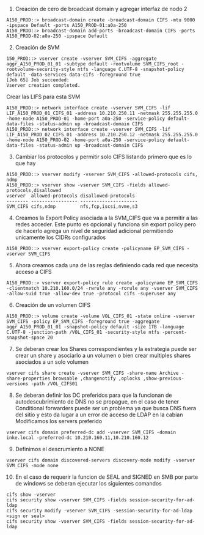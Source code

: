 1. Creación de cero de broadcast domain y agregar interfaz de nodo 2 
```
A150_PROD::> broadcast-domain create -broadcast-domain CIFS -mtu 9000 -ipspace Default -ports A150_PROD-01:a0a-250
A150_PROD::> broadcast-domain add-ports -broadcast-domain CIFS -ports A150_PROD-02:a0a-250 -ipspace Default
```
2. Creación de SVM
```
150_PROD::> vserver create -vserver SVM_CIFS -aggregate aggr_A150_PROD_01_01 -subtype default -rootvolume SVM_CIFS_root -rootvolume-security-style ntfs -language C.UTF-8 -snapshot-policy default -data-services data-cifs -foreground true
[Job 65] Job succeeded:
Vserver creation completed.
```
Crear las LIFS para esta SVM
```
A150_PROD::> network interface create -vserver SVM_CIFS -lif LIF_A150_PROD_01_CIFS_01 -address 10.210.250.11 -netmask 255.255.255.0 -home-node A150_PROD-01 -home-port a0a-250 -service-policy default-data-files -status-admin up -broadcast-domain CIFS
A150_PROD::> network interface create -vserver SVM_CIFS -lif LIF_A150_PROD_02_CIFS_01 -address 10.210.250.12 -netmask 255.255.255.0 -home-node A150_PROD-02 -home-port a0a-250 -service-policy default-data-files -status-admin up -broadcast-domain CIFS
```
3. Cambiar los protocolos y permitir solo CIFS listando primero que es lo que hay
```
A150_PROD::> vserver modify -vserver SVM_CIFS -allowed-protocols cifs, ndmp
A150_PROD::> vserver show -vserver SVM_CIFS -fields allowed-protocols,disallowed
vserver  allowed-protocols disallowed-protocols
-------- ----------------- ---------------------
SVM_CIFS cifs,ndmp         nfs,fcp,iscsi,nvme,s3
```
4. Creamos la Export Policy asociada a la SVM_CIFS que va a permitir a las redes acceder. Este punto es opcional y funciona sin export policy pero de hacerlo agrega un nivel de seguridad adicional permitiendo unicamente los CIDRs configurados
```
A150_PROD::> vserver export-policy create -policyname EP_SVM_CIFS -vserver SVM_CIFS
```
5. Ahora creamos cada una de las reglas definiendo cada red que necesita acceso a CIFS
```
A150_PROD::> vserver export-policy rule create -policyname EP_SVM_CIFS -clientmatch 10.210.160.0/24 -rwrule any -rorule any -vserver SVM_CIFS -allow-suid true -allow-dev true -protocol cifs -superuser any
```
6. Creación de un volumen CIFS
```
A150_PROD::> volume create -volume VOL_CIFS_01 -state online -vserver SVM_CIFS -policy EP_SVM_CIFS -foreground true -aggregate aggr_A150_PROD_01_01 -snapshot-policy default -size 1TB -language C.UTF-8 -junction-path /VOL_CIFS_01 -security-style ntfs -percent-snapshot-space 20
```
7. Se deberan crear los Shares correspondientes y la estrategia puede ser crear un share y asociarlo a un volumen o bien crear multiples shares asociados a un solo volumen
```
vserver cifs share create -vserver SVM_CIFS -share-name Archive -share-properties browsable ,changenotify ,oplocks ,show-previous-versions -path /VOL_CIFS01
```
8. Se deberan definir los DC preferidos para que la funcionan de autodescubrimiento de DNS no se propague, en el caso de tener Conditional forwarders puede ser un problema ya que busca DNS fuera del sitio y esto da lugar a un error de acceso de LDAP en la cabian
Modificamos los servers preferido
```
vserver cifs domain preferred-dc add -vserver SVM_CIFS -domain inke.local -preferred-dc 10.210.160.11,10.210.160.12
```
9. Definimos el descrumiento a NONE
```
vserver cifs domain discovered-servers discovery-mode modify -vserver SVM_CIFS -mode none
```
10. En el caso de requerir la funcion de SEAL and SIGNED en SMB por parte de windows se deberan ejecutar los siguientes comandos
```
cifs show -vserver 
cifs security show -vserver SVM_CIFS -fields session-security-for-ad-ldap
cifs security modify -vserver SVM_CIFS -session-security-for-ad-ldap <sign or seal>
cifs security show -vserver SVM_CIFS -fields session-security-for-ad-ldap
```